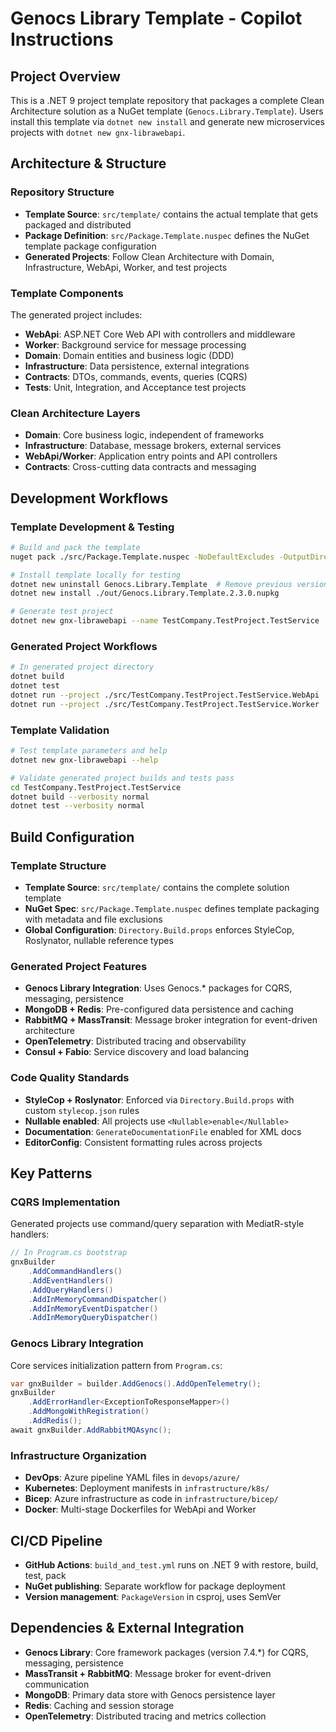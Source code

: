 # Genocs Library Template - Copilot Instructions

## Project Overview
This is a .NET 9 project template repository that packages a complete Clean Architecture solution as a NuGet template (`Genocs.Library.Template`). Users install this template via `dotnet new install` and generate new microservices projects with `dotnet new gnx-librawebapi`.

## Architecture & Structure

### Repository Structure
- **Template Source**: `src/template/` contains the actual template that gets packaged and distributed
- **Package Definition**: `src/Package.Template.nuspec` defines the NuGet template package configuration
- **Generated Projects**: Follow Clean Architecture with Domain, Infrastructure, WebApi, Worker, and test projects

### Template Components
The generated project includes:
- **WebApi**: ASP.NET Core Web API with controllers and middleware
- **Worker**: Background service for message processing
- **Domain**: Domain entities and business logic (DDD)
- **Infrastructure**: Data persistence, external integrations
- **Contracts**: DTOs, commands, events, queries (CQRS)
- **Tests**: Unit, Integration, and Acceptance test projects

### Clean Architecture Layers
- **Domain**: Core business logic, independent of frameworks
- **Infrastructure**: Database, message brokers, external services
- **WebApi/Worker**: Application entry points and API controllers
- **Contracts**: Cross-cutting data contracts and messaging

## Development Workflows

### Template Development & Testing
```bash
# Build and pack the template
nuget pack ./src/Package.Template.nuspec -NoDefaultExcludes -OutputDirectory ./out -Version 2.3.0

# Install template locally for testing
dotnet new uninstall Genocs.Library.Template  # Remove previous version
dotnet new install ./out/Genocs.Library.Template.2.3.0.nupkg

# Generate test project
dotnet new gnx-librawebapi --name TestCompany.TestProject.TestService
```

### Generated Project Workflows
```bash
# In generated project directory
dotnet build
dotnet test
dotnet run --project ./src/TestCompany.TestProject.TestService.WebApi
dotnet run --project ./src/TestCompany.TestProject.TestService.Worker
```

### Template Validation
```bash
# Test template parameters and help
dotnet new gnx-librawebapi --help

# Validate generated project builds and tests pass
cd TestCompany.TestProject.TestService
dotnet build --verbosity normal
dotnet test --verbosity normal
```

## Build Configuration

### Template Structure
- **Template Source**: `src/template/` contains the complete solution template
- **NuGet Spec**: `src/Package.Template.nuspec` defines template packaging with metadata and file exclusions
- **Global Configuration**: `Directory.Build.props` enforces StyleCop, Roslynator, nullable reference types

### Generated Project Features
- **Genocs Library Integration**: Uses Genocs.* packages for CQRS, messaging, persistence
- **MongoDB + Redis**: Pre-configured data persistence and caching
- **RabbitMQ + MassTransit**: Message broker integration for event-driven architecture
- **OpenTelemetry**: Distributed tracing and observability
- **Consul + Fabio**: Service discovery and load balancing

### Code Quality Standards
- **StyleCop + Roslynator**: Enforced via `Directory.Build.props` with custom `stylecop.json` rules
- **Nullable enabled**: All projects use `<Nullable>enable</Nullable>`
- **Documentation**: `GenerateDocumentationFile` enabled for XML docs
- **EditorConfig**: Consistent formatting rules across projects

## Key Patterns

### CQRS Implementation
Generated projects use command/query separation with MediatR-style handlers:
```csharp
// In Program.cs bootstrap
gnxBuilder
    .AddCommandHandlers()
    .AddEventHandlers()  
    .AddQueryHandlers()
    .AddInMemoryCommandDispatcher()
    .AddInMemoryEventDispatcher()
    .AddInMemoryQueryDispatcher()
```

### Genocs Library Integration
Core services initialization pattern from `Program.cs`:
```csharp
var gnxBuilder = builder.AddGenocs().AddOpenTelemetry();
gnxBuilder
    .AddErrorHandler<ExceptionToResponseMapper>()
    .AddMongoWithRegistration()
    .AddRedis();
await gnxBuilder.AddRabbitMQAsync();
```

### Infrastructure Organization
- **DevOps**: Azure pipeline YAML files in `devops/azure/`
- **Kubernetes**: Deployment manifests in `infrastructure/k8s/`
- **Bicep**: Azure infrastructure as code in `infrastructure/bicep/`
- **Docker**: Multi-stage Dockerfiles for WebApi and Worker

## CI/CD Pipeline
- **GitHub Actions**: `build_and_test.yml` runs on .NET 9 with restore, build, test, pack
- **NuGet publishing**: Separate workflow for package deployment
- **Version management**: `PackageVersion` in csproj, uses SemVer

## Dependencies & External Integration
- **Genocs Library**: Core framework packages (version 7.4.*) for CQRS, messaging, persistence
- **MassTransit + RabbitMQ**: Message broker for event-driven communication
- **MongoDB**: Primary data store with Genocs persistence layer
- **Redis**: Caching and session storage
- **OpenTelemetry**: Distributed tracing and metrics collection